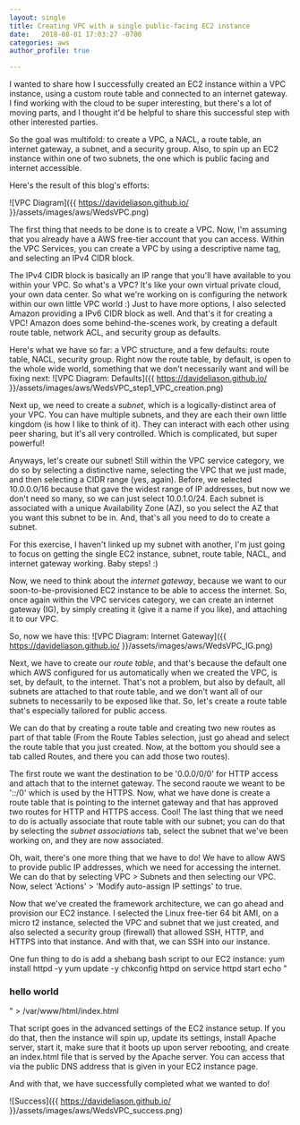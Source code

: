 ```yaml
---
layout: single
title: Creating VPC with a single public-facing EC2 instance
date:   2018-08-01 17:03:27 -0700
categories: aws
author_profile: true

---
```


I wanted to share how I successfully created an EC2 instance within a VPC instance, using a custom route table and connected to an internet gateway. I find working with the cloud to be super interesting, but there's a lot of moving parts, and I thought it'd be helpful to share this successful step with other interested parties.

So the goal was multifold: to create a VPC, a NACL, a route table, an internet gateway, a subnet, and a security group. Also, to spin up an EC2 instance within one of two subnets, the one which is public facing and internet accessible.

Here's the result of this blog's efforts:

![VPC Diagram]({{ https://davideliason.github.io/ }}/assets/images/aws/WedsVPC.png)

The first thing that needs to be done is to create a VPC. Now, I'm assuming that you already have a AWS free-tier account that you can access. Within the VPC Services, you can create a VPC by using a descriptive name tag, and selecting an IPv4 CIDR block. 

The IPv4 CIDR block is basically an IP range that you'll have available to you within your VPC. So what's a VPC? It's like your own virtual private cloud, your own data center. So what we're working on is configuring the network within our own little VPC world :) Just to have more options, I also selected Amazon providing a IPv6 CIDR block as well. And that's it for creating a VPC! Amazon does some behind-the-scenes work, by creating a default route table, network ACL, and security group as defaults.

Here's what we have so far: a VPC structure, and a few defaults: route table, NACL, security group. Right now the route table, by default, is open to the whole wide world, something that we don't necessarily want and will be fixing next:
![VPC Diagram: Defaults]({{ https://davideliason.github.io/ }}/assets/images/aws/WedsVPC_step1_VPC_creation.png)


Next up, we need to create a *subnet*, which is a logically-distinct area of your VPC. You can have multiple subnets, and they are each their own little kingdom (is how I like to think of it). They can interact with each other using peer sharing, but it's all very controlled. Which is complicated, but super powerful!

Anyways, let's create our subnet! Still within the VPC service category, we do so by selecting a distinctive name, selecting the VPC that we just made, and then selecting a CIDR range (yes, again). Before, we selected 10.0.0.0/16 because that gave the widest range of IP addresses, but now we don't need so many, so we can just select 10.0.1.0/24. Each subnet is associated with a unique Availability Zone (AZ), so you select the AZ that you want this subnet to be in. And, that's all you need to do to create a subnet.

For this exercise, I haven't linked up my subnet with another, I'm just going to focus on getting the single EC2 instance, subnet, route table, NACL, and internet gateway working. Baby steps! :) 

Now, we need to think about the *internet gateway*, because we want to our soon-to-be-provisioned EC2 instance to be able to access the internet. So, once again within the VPC services category, we can create an internet gateway (IG), by simply creating it (give it a name if you like), and attaching it to our VPC.

So, now we have this:
![VPC Diagram: Internet Gateway]({{ https://davideliason.github.io/ }}/assets/images/aws/WedsVPC_IG.png)

Next, we have to create our *route table*, and that's because the default one which AWS configured for us automatically when we created the VPC, is set, by default, to the internet. That's not a problem, but also by default, all subnets are attached to that route table, and we don't want all of our subnets to necessarily to be exposed like that. So, let's create a route table that's especially tailored for public access.

We can do that by creating a route table and creating two new routes as part of that table (From the Route Tables selection, just go ahead and select the route table that you just created. Now, at the bottom you should see a tab called Routes, and there you can add those two routes).

The first route we want the destination to be '0.0.0/0/0' for HTTP access and attach that to the internet gateway. The second raoute we weant to be '::/0' which is used by the HTTPS. Now, what we have done is create a route table that is pointing to the internet gateway and that has approved two routes for HTTP and HTTPS access. Cool!  The last thing that we need to do is actually associate that route table with our subnet; you can do that by selecting the *subnet associations* tab, select the subnet that we've been working on, and they are now associated.

Oh, wait, there's one more thing that we have to do! We have to allow AWS to provide public IP addresses, which we need for accessing the internet. We can do that by selecting VPC > Subnets and then selecting our VPC. Now, select 'Actions' > 'Modify auto-assign IP settings' to true. 

Now that we've created the framework architecture, we can go ahead and provision our EC2 instance. I selected the Linux free-tier 64 bit AMI, on a micro t2 instance, selected the VPC and subnet that we just created, and also selected a security group (firewall) that allowed SSH, HTTP, and HTTPS into that instance. And with that, we can SSH into our instance.

One fun thing to do is add a shebang bash script to our EC2 instance:
yum install httpd -y 
yum update -y
chkconfig httpd on
service httpd start
echo "<html><h3>hello world</h3></html>" > /var/www/html/index.html

That script goes in the advanced settings of the EC2 instance setup. If you do that, then the instance will spin up, update its settings, install Apache server, start it, make sure that it boots up upon server rebooting, and create an index.html file that is served by the Apache server. You can access that via the public DNS address that is given in your EC2 instance page. 

And with that, we have successfully completed what we wanted to do!


![Success]({{ https://davideliason.github.io/ }}/assets/images/aws/WedsVPC_success.png)





